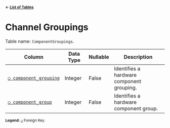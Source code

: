 <sup>**← [List of Tables](../../README.md#metadatabase-schema)**</sup>

# Channel Groupings

Table name: `ComponentGroupings`.

| Column                                              | Data Type | Nullable | Description                               |
| --------------------------------------------------- | --------- | -------- | ----------------------------------------- |
| [`○ component_grouping`](channel_grouping_index.md) | Integer   | False    | Identifies a hardware component grouping. |
| [`○ component_group`](component_group_index.md)     | Integer   | False    | Identifies a hardware component group.    |

<sup>**Legend**: [`○`](component_groupings.md) Foreign Key.</sup>
